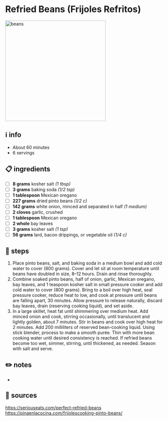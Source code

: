 # Refried Beans (Frijoles Refritos)
<img src="https://pinaenlacocina.com/wp-content/uploads/2016/01/DSCF1049.jpg" alt="beans" width="320"/>

## ℹ️ info
* About 60 minutes  
* 6 servings  

## 📋 ingredients
- [ ] **8	grams**	kosher salt *(1 tbsp)*
- [ ] **3	grams**	baking soda *(1/2 tsp)*
- [ ] **1	tablespoon**	Mexican oregano
- [ ] **227	grams**	dried pinto beans *(1/2 c)*
- [ ] **142	grams**	white onion, minced and separated in half *(1 medium)*
- [ ] **2	cloves**	garlic, crushed
- [ ] **1	tablespoon**	Mexican oregano
- [ ] **2	whole**	bay leaves
- [ ] **3	grams**	kosher salt *(1 tsp)*
- [ ] **56	grams**	lard, bacon drippings, or vegetable oil *(1/4 c)*

## 🔪 steps
1. Place pinto beans, salt, and baking soda in a medium bowl and add cold water to cover (800 grams). Cover and let sit at room temperature until beans have doubled in size, 8–12 hours. Drain and rinse thoroughly.
2. Combine soaked pinto beans, half of onion, garlic, Mexican oregano, bay leaves, and 1 teaspoon kosher salt in small pressure cooker and add cold water to cover (800 grams). Bring to a boil over high heat, seal pressure cooker, reduce heat to low, and cook at pressure until beans are falling apart, 30 minutes. Allow pressure to release naturally, discard bay leaves, drain (reserving cooking liquid), and set aside.
3. In a large skillet, heat fat until shimmering over medium heat. Add minced onion and cook, stirring occasionally, until translucent and lightly golden, about 7 minutes. Stir in beans and cook over high heat for 2 minutes. Add 200 milliliters of reserved bean-cooking liquid. Using stick blender, process to make a smooth purée. Thin with more bean cooking water until desired consistency is reached. If refried beans become too wet, simmer, stirring, until thickened, as needed. Season with salt and serve.

## ✏️ notes
* 

## 🔗 sources
https://seriouseats.com/perfect-refried-beans  
https://pinaenlacocina.com/frijolescooking-pinto-beans/  
